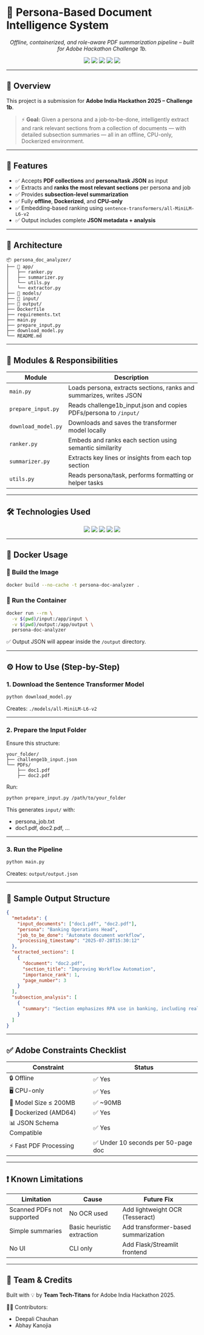 # 🧠 Persona-Based Document Intelligence System
<p align="center"><i>Offline, containerized, and role-aware PDF summarization pipeline – built for Adobe Hackathon Challenge 1b.</i></p>

<p align="center">
  <img src="https://img.shields.io/badge/Python-3.10-blue?logo=python&logoColor=white"/>
  <img src="https://img.shields.io/badge/SentenceTransformers-MiniLM-green"/>
  <img src="https://img.shields.io/badge/PyTorch-CPU--Only-red?logo=pytorch"/>
  <img src="https://img.shields.io/badge/Docker-Containerized-blue?logo=docker"/>
  <img src="https://img.shields.io/badge/JSON-Structured-yellow"/>
</p>

---

## 🧠 Overview

This project is a submission for **Adobe India Hackathon 2025 – Challenge 1b**.

> ⚡ **Goal:** Given a persona and a job-to-be-done, intelligently extract and rank relevant sections from a collection of documents — with detailed subsection summaries — all in an offline, CPU-only, Dockerized environment.

---

## 🚀 Features

- ✅ Accepts **PDF collections** and **persona/task JSON** as input  
- ✅ Extracts and **ranks the most relevant sections** per persona and job  
- ✅ Provides **subsection-level summarization**  
- ✅ Fully **offline**, **Dockerized**, and **CPU-only**  
- ✅ Embedding-based ranking using `sentence-transformers/all-MiniLM-L6-v2`  
- ✅ Output includes complete **JSON metadata + analysis**

---

## 🧱 Architecture

```
📦 persona_doc_analyzer/
├── 📁 app/
│   ├── ranker.py
│   ├── summarizer.py
│   └── utils.py
│   └── extractor.py
├── 📁 models/
├── 📁 input/
├── 📁 output/
├── Dockerfile
├── requirements.txt
├── main.py
├── prepare_input.py
├── download_model.py
└── README.md
```

---

## 🔧 Modules & Responsibilities

| Module             | Description |
|--------------------|-------------|
| `main.py`          | Loads persona, extracts sections, ranks and summarizes, writes JSON |
| `prepare_input.py` | Reads challenge1b_input.json and copies PDFs/persona to `/input/` |
| `download_model.py`| Downloads and saves the transformer model locally |
| `ranker.py`        | Embeds and ranks each section using semantic similarity |
| `summarizer.py`    | Extracts key lines or insights from each top section |
| `utils.py`         | Reads persona/task, performs formatting or helper tasks |

---

## 🛠️ Technologies Used

<p align="center">
  <img src="https://img.shields.io/badge/Python-3.10-blue?logo=python&logoColor=white"/>
  <img src="https://img.shields.io/badge/SentenceTransformers-MiniLM-green"/>
  <img src="https://img.shields.io/badge/PyTorch-CPU--Only-red?logo=pytorch"/>
  <img src="https://img.shields.io/badge/Docker-Containerized-blue?logo=docker"/>
  <img src="https://img.shields.io/badge/JSON-Structured-yellow"/>
</p>

---

## 🐳 Docker Usage

### 🔨 Build the Image

```bash
docker build --no-cache -t persona-doc-analyzer .
```

### 🚀 Run the Container

```bash
docker run --rm \
  -v $(pwd)/input:/app/input \
  -v $(pwd)/output:/app/output \
  persona-doc-analyzer
```

✅ Output JSON will appear inside the `/output` directory.

---

## ⚙️ How to Use (Step-by-Step)

### 1. Download the Sentence Transformer Model

```bash
python download_model.py
```

Creates: `./models/all-MiniLM-L6-v2`

---

### 2. Prepare the Input Folder

Ensure this structure:

```
your_folder/
├── challenge1b_input.json
└── PDFs/
    ├── doc1.pdf
    ├── doc2.pdf
```

Run:

```bash
python prepare_input.py /path/to/your_folder
```

This generates `input/` with:

- persona_job.txt
- doc1.pdf, doc2.pdf, ...

---

### 3. Run the Pipeline

```bash
python main.py
```

Creates: `output/output.json`

---

## 🧪 Sample Output Structure

```json
{
  "metadata": {
    "input_documents": ["doc1.pdf", "doc2.pdf"],
    "persona": "Banking Operations Head",
    "job_to_be_done": "Automate document workflow",
    "processing_timestamp": "2025-07-28T15:30:12"
  },
  "extracted_sections": [
    {
      "document": "doc2.pdf",
      "section_title": "Improving Workflow Automation",
      "importance_rank": 1,
      "page_number": 3
    }
  ],
  "subsection_analysis": [
    {
      "summary": "Section emphasizes RPA use in banking, including real-time approval mechanisms..."
    }
  ]
}
```

---

## ✅ Adobe Constraints Checklist

| Constraint                           | Status                                   |
|-------------------------------------|------------------------------------------|
| 🔒 Offline                          | ✅ Yes                                    |
| 🖥️ CPU-only                        | ✅ Yes                                    |
| 💾 Model Size ≤ 200MB              | ✅ ~90MB                                  |
| 🐳 Dockerized (AMD64)               | ✅ Yes                                    |
| 📊 JSON Schema Compatible           | ✅ Yes                                    |
| ⚡ Fast PDF Processing               | ✅ Under 10 seconds per 50-page doc       |

---

## ❗ Known Limitations

| Limitation            | Cause                            | Future Fix                            |
|-----------------------|----------------------------------|----------------------------------------|
| Scanned PDFs not supported | No OCR used                | Add lightweight OCR (Tesseract)        |
| Simple summaries      | Basic heuristic extraction       | Add transformer-based summarization    |
| No UI                 | CLI only                         | Add Flask/Streamlit frontend           |

---

## 🤝 Team & Credits

Built with 💡 by **Team Tech-Titans** for Adobe India Hackathon 2025.

👩‍💻 Contributors:
- Deepali Chauhan  
- Abhay Kanojia
  
